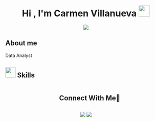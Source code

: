 <h1 align="center"><b>Hi , I'm Carmen Villanueva </b><img src="https://media.giphy.com/media/hvRJCLFzcasrR4ia7z/giphy.gif" width="35"></h1>
<!--  -->
<p align="center">
  <a href="https://git.io/typing-svg"><img src="https://readme-typing-svg.demolab.com?font=Qwitcher+Grypen&size=50&pause=1000&color=F77EB4&center=true&random=true&width=435&lines=Data+Scientist"></a>
</p>
<!-- About me -->

## About me
Data Analyst 

<h2><img src="https://media2.giphy.com/media/QssGEmpkyEOhBCb7e1/giphy.gif?cid=ecf05e47a0n3gi1bfqntqmob8g9aid1oyj2wr3ds3mg700bl&rid=giphy.gif" width=32px> Skills </h2>


<!-- Connect with me -->
<!--h2 without bottom border-->
<div id="user-content-toc">
  <ul align="center">
    <summary><h2 style="display: inline-block">Connect With Me🤝</h2></summary>
  </ul>
<p align="center">
<a href = "https://www.linkedin.com/in/carmen-villanueva-borja/"> <img src="https://skillicons.dev/icons?i=linkedin"  /></a>
<a href = "mailto:carmenvb92@gmail.com" target="_blank"> <img src="https://skillicons.dev/icons?i=gmail"  /></a>
</p>


<!--
**Carmenvb92/Carmenvb92** is a ✨ _special_ ✨ repository because its `README.md` (this file) appears on your GitHub profile.

Here are some ideas to get you started:

- 🔭 I’m currently working on ...
- 🌱 I’m currently learning ...
- 👯 I’m looking to collaborate on ...
- 🤔 I’m looking for help with ...
- 💬 Ask me about ...
- 📫 How to reach me: ...
- 😄 Pronouns: ...
- ⚡ Fun fact: ...
-->
